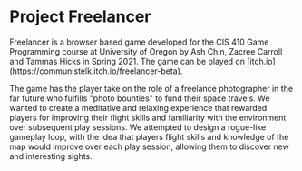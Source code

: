 # Project Freelancer
<p>Freelancer is a browser based game developed for the CIS 410 Game Programming course at University of Oregon by Ash Chin, Zacree Carroll and Tammas Hicks in Spring 2021. The game can be played on [itch.io](https://communistelk.itch.io/freelancer-beta).
  
  The game has the player take on the role of a freelance photographer in the far future who fulfills "photo bounties" to fund their space travels. We wanted to create a meditative and relaxing experience that rewarded players for improving their flight skills and familiarity with the environment over subsequent play sessions. We attempted to design a rogue-like gameplay loop, with the idea that players flight skills and knowledge of the map would improve over each play session, allowing them to discover new and interesting sights.</p>
